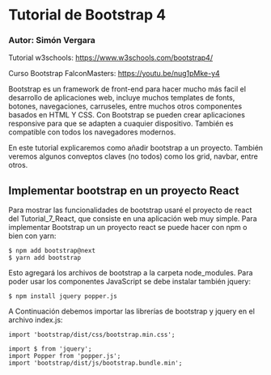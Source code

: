 # Tutorial de Bootstrap 4

### Autor: Simón Vergara

Tutorial w3schools: https://www.w3schools.com/bootstrap4/

Curso Bootstrap FalconMasters: https://youtu.be/nug1pMke-y4

Bootstrap es un framework de front-end para hacer mucho más facil el desarrollo
de aplicaciones web, incluye muchos templates de fonts, botones, navegaciones,
carruseles, entre muchos otros componentes basados en HTML Y CSS. Con Bootstrap
se pueden crear aplicaciones responsive para que se adapten a cuaquier dispositivo.
También es compatible con todos los navegadores modernos.

En este tutorial explicaremos como añadir bootstrap a un proyecto. También veremos
algunos conveptos claves (no todos) como los grid, navbar, entre otros.

## Implementar bootstrap en un proyecto React

Para mostrar las funcionalidades de bootstrap usaré el proyecto de react del 
Tutorial_7_React, que consiste en una aplicación web muy simple. Para implementar
Bootstrap un un proyecto react se puede hacer con npm o bien con yarn:

    $ npm add bootstrap@next
    $ yarn add bootstrap

Esto agregará los archivos de bootstrap a la carpeta node_modules. Para poder usar
los componentes JavaScript se debe instalar también jquery:

    $ npm install jquery popper.js

A Continuación debemos importar las librerías de bootstrap y jquery en el archivo
index.js:

    import 'bootstrap/dist/css/bootstrap.min.css';

    import $ from 'jquery';
	import Popper from 'popper.js';
	import 'bootstrap/dist/js/bootstrap.bundle.min';